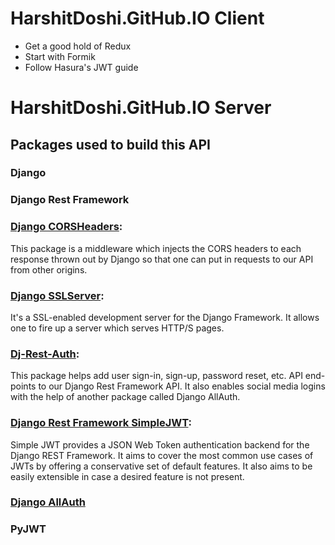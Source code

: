 # HarshitDoshi.GitHub.IO Client

- Get a good hold of Redux
- Start with Formik
- Follow Hasura's JWT guide

# HarshitDoshi.GitHub.IO Server

## Packages used to build this API

### Django

### Django Rest Framework

### [Django CORSHeaders](https://github.com/adamchainz/django-cors-headers):

This package is a middleware which injects the CORS headers to each response thrown out by Django so that one can put in requests to our API from other origins.

### [Django SSLServer](https://github.com/teddziuba/django-sslserver):

It's a SSL-enabled development server for the Django Framework. It allows one to fire up a server which serves HTTP/S pages.

### [Dj-Rest-Auth](https://dj-rest-auth.readthedocs.io/en/latest/index.html):

This package helps add user sign-in, sign-up, password reset, etc. API end-points to our Django Rest Framework API. It also enables social media logins with the help of another package called Django AllAuth.

### [Django Rest Framework SimpleJWT](https://django-rest-framework-simplejwt.readthedocs.io/en/latest/index.html):

Simple JWT provides a JSON Web Token authentication backend for the Django REST Framework. It aims to cover the most common use cases of JWTs by offering a conservative set of default features. It also aims to be easily extensible in case a desired feature is not present.

### [Django AllAuth](https://django-allauth.readthedocs.io/en/latest/index.html)

### PyJWT

